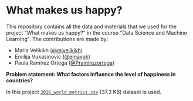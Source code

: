 # What makes us happy?

This repository contains all the data and materials that we used for the project "What makes us happy?" in the course "Data Science and Machine Learning". The contributions are made by:

- Maria Velikikh ([@mivelikikh](https://github.com/mivelikikh))
- Emilija Vukasinovic ([@emavuk](https://github.com/emavuk))
- Paula Ramirez Ortega ([@Pramirezortega](https://github.com/Pramirezortega))

**Problem statement: What factors influence the level of happiness in countries?**

In this project [`2016_world_metrics.csv`](https://www.kaggle.com/code/dariasvasileva/merging-world-metrics-sets/output) (37.3 KB) dataset is used.
